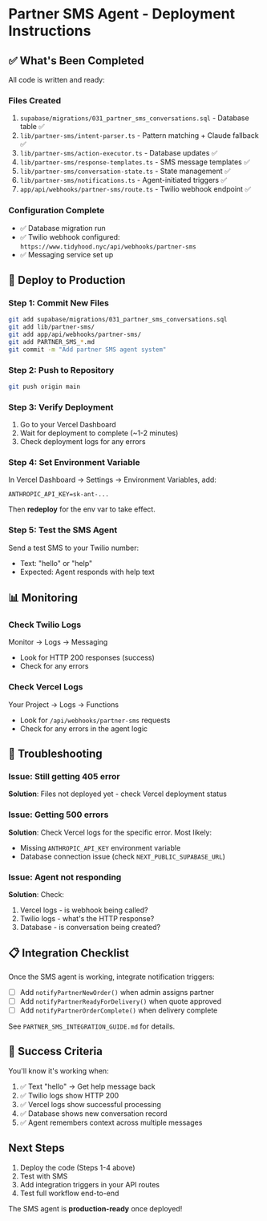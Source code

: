 # Partner SMS Agent - Deployment Instructions

## ✅ What's Been Completed

All code is written and ready:

### Files Created
1. `supabase/migrations/031_partner_sms_conversations.sql` - Database table ✅
2. `lib/partner-sms/intent-parser.ts` - Pattern matching + Claude fallback ✅
3. `lib/partner-sms/action-executor.ts` - Database updates ✅
4. `lib/partner-sms/response-templates.ts` - SMS message templates ✅
5. `lib/partner-sms/conversation-state.ts` - State management ✅
6. `lib/partner-sms/notifications.ts` - Agent-initiated triggers ✅
7. `app/api/webhooks/partner-sms/route.ts` - Twilio webhook endpoint ✅

### Configuration Complete
- ✅ Database migration run
- ✅ Twilio webhook configured: `https://www.tidyhood.nyc/api/webhooks/partner-sms`
- ✅ Messaging service set up

## 🚀 Deploy to Production

### Step 1: Commit New Files

```bash
git add supabase/migrations/031_partner_sms_conversations.sql
git add lib/partner-sms/
git add app/api/webhooks/partner-sms/
git add PARTNER_SMS_*.md
git commit -m "Add partner SMS agent system"
```

### Step 2: Push to Repository

```bash
git push origin main
```

### Step 3: Verify Deployment

1. Go to your Vercel Dashboard
2. Wait for deployment to complete (~1-2 minutes)
3. Check deployment logs for any errors

### Step 4: Set Environment Variable

In Vercel Dashboard → Settings → Environment Variables, add:

```
ANTHROPIC_API_KEY=sk-ant-...
```

Then **redeploy** for the env var to take effect.

### Step 5: Test the SMS Agent

Send a test SMS to your Twilio number:
- Text: "hello" or "help"
- Expected: Agent responds with help text

## 📊 Monitoring

### Check Twilio Logs
Monitor → Logs → Messaging
- Look for HTTP 200 responses (success)
- Check for any errors

### Check Vercel Logs
Your Project → Logs → Functions
- Look for `/api/webhooks/partner-sms` requests
- Check for any errors in the agent logic

## 🔧 Troubleshooting

### Issue: Still getting 405 error
**Solution**: Files not deployed yet - check Vercel deployment status

### Issue: Getting 500 errors
**Solution**: Check Vercel logs for the specific error. Most likely:
- Missing `ANTHROPIC_API_KEY` environment variable
- Database connection issue (check `NEXT_PUBLIC_SUPABASE_URL`)

### Issue: Agent not responding
**Solution**: Check:
1. Vercel logs - is webhook being called?
2. Twilio logs - what's the HTTP response?
3. Database - is conversation being created?

## 📋 Integration Checklist

Once the SMS agent is working, integrate notification triggers:

- [ ] Add `notifyPartnerNewOrder()` when admin assigns partner
- [ ] Add `notifyPartnerReadyForDelivery()` when quote approved
- [ ] Add `notifyPartnerOrderComplete()` when delivery complete

See `PARTNER_SMS_INTEGRATION_GUIDE.md` for details.

## 🎉 Success Criteria

You'll know it's working when:

1. ✅ Text "hello" → Get help message back
2. ✅ Twilio logs show HTTP 200
3. ✅ Vercel logs show successful processing
4. ✅ Database shows new conversation record
5. ✅ Agent remembers context across multiple messages

## Next Steps

1. Deploy the code (Steps 1-4 above)
2. Test with SMS
3. Add integration triggers in your API routes
4. Test full workflow end-to-end

The SMS agent is **production-ready** once deployed!
